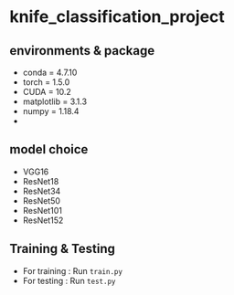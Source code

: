 # knife_classification_project


## environments & package
* conda = 4.7.10
* torch = 1.5.0
* CUDA = 10.2
* matplotlib = 3.1.3
* numpy = 1.18.4
* 

## model choice
* VGG16
* ResNet18
* ResNet34
* ResNet50
* ResNet101
* ResNet152

## Training & Testing
* For training : Run `train.py`
* For testing : Run `test.py`

